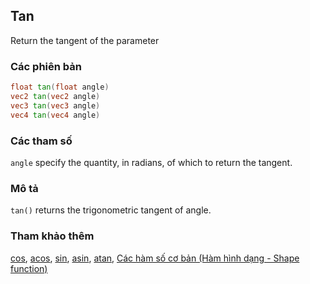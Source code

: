 ## Tan
Return the tangent of the parameter

### Các phiên bản
```glsl
float tan(float angle)  
vec2 tan(vec2 angle)  
vec3 tan(vec3 angle)  
vec4 tan(vec4 angle)
```

### Các tham số
```angle``` specify the quantity, in radians, of which to return the tangent.

### Mô tả
```tan()``` returns the trigonometric tangent of angle.

<div class="simpleFunction" data="y = tan(x); "></div>

### Tham khảo thêm
[cos](/glossary/?lan=vi&search=cos), [acos](/glossary/?lan=vi&search=acos), [sin](/glossary/?lan=vi&search=sin), [asin](/glossary/?lan=vi&search=asin), [atan](/glossary/?lan=vi&search=atan), [Các hàm số cơ bản (Hàm hình dạng - Shape function)](/05/?lan=vi)
